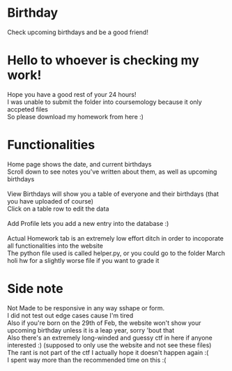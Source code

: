 # Birthday
 Check upcoming birthdays and be a good friend!

# Hello to whoever is checking my work!
 Hope you have a good rest of your 24 hours! <br>
 I was unable to submit the folder into coursemology because it only accpeted files <br>
 So please download my homework from here :)

# Functionalities
 Home page shows the date, and current birthdays <br>
 Scroll down to see notes you've written about them, as well as upcoming birthdays <br>
 <br> 
 View Birthdays will show you a table of everyone and their birthdays (that you have uploaded of course)<br>
 Click on a table row to edit the data<br>
 <br>
 Add Profile lets you add a new entry into the database :) <br>
 <br>
 Actual Homework tab is an extremely low effort ditch in order to incoporate all functionalities into the website<br>
 The python file used is called helper.py, or you could go to the folder March holi hw for a slightly worse file if you want to grade it <br>

# Side note
 Not Made to be responsive in any way sshape or form. <br>
 I did not test out edge cases cause I'm tired <br>
 Also if you're born on the 29th of Feb, the website won't show your upcoming birthday unless it is a leap year, sorry 'bout that<br>
 Also there's an extremely long-winded and guessy ctf in here if anyone interested :) (supposed to only use the website and not see these files)<br>
 The rant is not part of the ctf I actually hope it doesn't happen again :( <br>
 I spent way more than the recommended time on this :( <br>